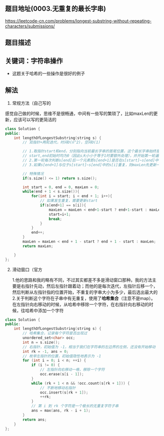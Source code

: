 ## 题目地址(0003.无重复的最长字串)

https://leetcode-cn.com/problems/longest-substring-without-repeating-characters/submissions/

## 题目描述

## 关键词：字符串操作

- 这题关于哈希的一些操作是很好的例子

## 解法

1. 常规方法（自己写的

感觉自己做的时候，思维不是很畅通，中间有一些写的繁琐了，比如maxLen的更新，应该可以写的更简洁的

```cpp
class Solution {
public:
    int lengthOfLongestSubstring(string s) {
        // 双指针+两轮迭代，时间O(n^2)，空间O(1)

        // 1.取指针start和end，分别指向当前最长字串的首尾位置，这个最长字串始终是**不含重复元素**的（类似于插入排序的关键性质）
        // start,end初始时均为0（因此s大小小于等于1时要额外处理），并开始第一轮遍历
        // 2.第一轮每次判断s[end]后一个元素即s[end+1]是否在s[start]~s[end]中已经出现过，即第二轮迭代
        // 3.如果s[end+1]与位于s[start]~s[end]中的s[i]重复，则maxLen先更新一波。然后start更新为i+1，然后跳出第二轮循环，end++

        // 特殊情况
        if(s.size() <= 1) return s.size();

        int start = 0, end = 0, maxLen = 0;
        while(end + 1 < s.size()){
            for(int i = start; i < end + 1; i++){
                // 如果发生重复，需要更新start
                if(s[end+1] == s[i]){
                    maxLen = maxLen < end+1-start ? end+1-start : maxLen;
                    start=i+1;
                    break;
                }
            }
            end++;
        }
        maxLen = maxLen < end + 1 - start ? end + 1 - start : maxLen;
        return maxLen;

    }
};
```

2. 滑动窗口（官方

    1.他的思路和我的略有不同，不过其实都差不多是滑动窗口那种。我的方法主要是右指针先动，然后左指针跟着动；而他的是每次迭代，左指针后移一个，然后判断从左指针指的位置开始，不重复的字串大小为多少，最后选出最大的   
    2.关于判断这个字符在子串中有无重复，使用了**哈希集合**（注意不是map）。在左指针向右移动的时候，从哈希中移除一个字符，在右指针向右移动的时候，往哈希中添加一个字符

```cpp
class Solution {
public:
    int lengthOfLongestSubstring(string s) {
        // 哈希集合，记录每个字符是否出现过
        unordered_set<char> occ;
        int n = s.size();
        // 右指针，初始值为 -1，相当于我们在字符串的左边界的左侧，还没有开始移动
        int rk = -1, ans = 0;
        // 枚举左指针的位置，初始值隐性地表示为 -1
        for (int i = 0; i < n; ++i) {
            if (i != 0) {
                // 左指针向右移动一格，移除一个字符
                occ.erase(s[i - 1]);
            }
            while (rk + 1 < n && !occ.count(s[rk + 1])) {
                // 不断地移动右指针
                occ.insert(s[rk + 1]);
                ++rk;
            }
            // 第 i 到 rk 个字符是一个极长的无重复字符子串
            ans = max(ans, rk - i + 1);
        }
        return ans;
    }
};
```